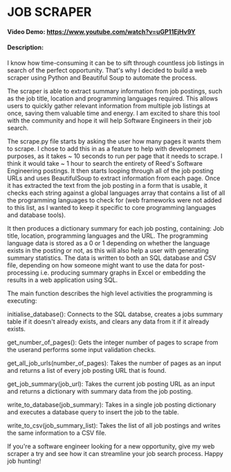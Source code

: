 # JOB SCRAPER
#### Video Demo: https://www.youtube.com/watch?v=uGP11EjHv9Y
#### Description:
I know how time-consuming it can be to sift through countless job listings in search of the perfect opportunity. That's why I decided to build a web scraper using Python and Beautiful Soup to automate the process.

The scraper is able to extract summary information from job postings, such as the job title, location and programming languages required. This allows users to quickly gather relevant information from multiple job listings at once, saving them valuable time and energy. I am excited to share this tool with the community and hope it will help Software Engineers in their job search.

The scrape.py file starts by asking the user how many pages it wants them to scrape. I chose to add this in as a feature to help with development purposes, as it takes ~ 10 seconds to run per page that it needs to scrape. I think it would take ~ 1 hour to search the entirety of Reed's Software Engineering postings. It then starts looping through all of the job posting URLs and uses BeautifulSoup to extract information from each page. Once it has extracted the text from the job posting in a form that is usable, it checks each string against a global languages array that contains a list of all the programming languages to check for (web frameworks were not added to this list, as I wanted to keep it specific to core programming languages and database tools).

It then produces a dictionary summary for each job posting, containing: Job title, location, programming languages and the URL. The programming language data is stored as a 0 or 1 depending on whether the language exists in the posting or not, as this will also help a user with generating summary statistics. The data is written to both an SQL database and CSV file, depending on how someone might want to use the data for post-processing i.e. producing summary graphs in Excel or embedding the results in a web application using SQL.


The main function describes the high level activities the programming is executing:

initialise_database(): Connects to the SQL databse, creates a jobs summary table if it doesn't already exists, and clears any data from it if it already exists.

get_number_of_pages(): Gets the integer number of pages to scrape from the userand performs some input validation checks.

get_all_job_urls(number_of_pages): Takes the number of pages as an input and returns a list of every job posting URL that is found.

get_job_summary(job_url): Takes the current job posting URL as an input and returns a dictionary with summary data from the job posting.

write_to_database(job_summary): Takes in a single job posting dictionary and executes a database query to insert the job to the table.

write_to_csv(job_summary_list): Takes the list of all job postings and writes the same information to a CSV file.


If you're a software engineer looking for a new opportunity, give my web scraper a try and see how it can streamline your job search process. Happy job hunting!
